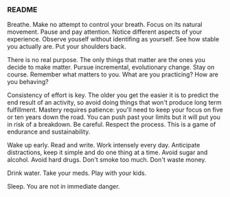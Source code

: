 ### README

Breathe. Make no attempt to control your breath. Focus on its natural movement. Pause and pay attention. Notice different aspects of your experience. Observe youself without identifing as yourself. See how stable you actually are. Put your shoulders back.

There is no real purpose. The only things that matter are the ones you decide to make matter. Pursue incremental, evolutionary change. Stay on course. Remember what matters to you. What are you practicing? How are you behaving? 

Consistency of effort is key. The older you get the easier it is to predict the end result of an activity, so avoid doing things that won't produce long term fulfillment. Mastery requires patience: you'll need to keep your focus on five or ten years down the road. You can push past your limits but it will put you in risk of a breakdown. Be careful. Respect the process. This is a game of endurance and sustainability.

Wake up early. Read and write. Work intensely every day. Anticipate distractions, keep it simple and do one thing at a time. Avoid sugar and alcohol. Avoid hard drugs. Don't smoke too much. Don't waste money.

Drink water. Take your meds. Play with your kids.

Sleep. You are not in immediate danger.




